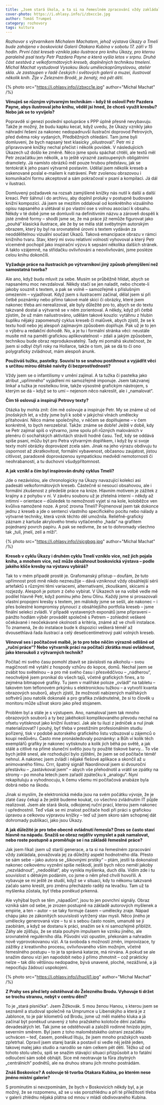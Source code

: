 ```yaml
---
title: „Jsem stará škola, a ta si na řemeslném zpracování vždy zakládala. Přesto se sám sebe ptám, jestli dokonalost nakonec celkovému vyznění spíše neškodí.“
cover-photo: https://i.ohlasy.info/i/zbxcc1e.jpg
author: Tomáš Trumpeš
category: rozhovory
tags: kultura
---
```


*Rozhovor s výtvarníkem Michalem Machatem, jehož výstava Úkazy a Tmelí bude zahájena v boskovické Galerii Otakara Kubína v sobotu 17. září v 15 hodin. První část kreseb vznikla jako ilustrace pro knihu Úkazy, pro kterou paralelně psal texty Petr Pazdera Payne a která vyšla letos v srpnu. Druhá část sestává z velkoformátových kreseb, doplněných technikou tmelení. Michal Machat vystudoval Vysokou školu uměleckoprůmyslovou, ateliér skla. Je zastoupen v řadě českých i světových galerií a muzeí, ilustroval několik knih. Žije v Železném Brodě, je ženatý, má pět dětí.*

{% photo src="https://i.ohlasy.info/i/zbxcc1e.jpg" author="Michal Machat" /%}

**Věnuješ se různým výtvarným technikám – když tě oslovil Petr Pazdera Payne, abys ilustroval jeho knihu, věděl jsi hned, že chceš využít kresbu? Nebo jak se to vyvíjelo?**

Popravdě si genezi poslední spolupráce s PPP úplně přesně nevybavuju. Takže je možný, že budu kapku kecat, když uvedu, že Úkazy vznikly jako náhradní řešení za nakonec nedopadnuvší ilustrační doprovod Petrových, před dvěma roky vydaných, Předběžných ohledání. Tam jsme byli domluveni, že bych napsaný text klasicky „oilustroval“. Petr mi z připravované knížky nechal přečíst i několik povídek. V následujících Úkazech už došlo ke změně. Něco jsme spolu spáchat chtěli, ale textů měl Petr zezačátku jen několik, a to ještě výrazně zastoupených obligátními dramolety. Já namísto obrázků měl pouze hrubou představu, jak se tentokrát k jeho psaní výtvarně postavím. Udělal jsem několik kreseb a oskenované poslal e-mailem k natrávení. Petr zvolenou obrazovou i komunikační formu akceptoval a sám pokračoval v psaní a kompilaci. Já dál v ilustraci.

Domluvený požadavek na rozsah zamýšlené knížky nás nutil k další a další kreaci. Petr šáhnul i do archivu, aby doplnil proluky v postupně budované knižní kompozici. Já jsem se mezitím oddaloval od konkrétního vizuálního opisu napsaného a ulétával si po vlastní ose s volnou asociací k obsahu. Někdy v té době jsme se domluvili na definitivním názvu a zároveň dospěli k jisté změně formy – shodli jsme se, že má práce již nemůže figurovat jako „pouhá“ klasická ilustrace, ale že by se měla stát svébytným autorským obrazem, který by byl na srovnatelné úrovni s textem vydáván za neoddělitelnou vizuální součást Úkazů. Taková emancipace obrazu v rámci knižního tvaru. Stav, který mi svou relativní volností vyhovoval a který Petr víceméně pochopil jako inspirační výzvu k sepsání několika dalších stránek. A takto vzájemně, na střídačku ovlivňováni a neovlivňováni, jsme posléze celou knihu dokončili.

**Vyžaduje práce na ilustracích po výtvarníkovi jiný způsob přemýšlení než samostatná tvorba?**

Ale ano, když budu mluvit za sebe. Musím se průběžně hlídat, abych se napsanému moc nevzdaloval. Někdy stačí se jen naladit, nebo chcete-li jakoby souznít s textem, a pak se volně – samozřejmě s příslušným omezením – vyjadřovat. Když jsem s ilustracemi začínal, dělal jsem si při četbě poznámky nebo přímo takové malé skici či obrázky, které jsem nakonec třeba ani nerealizoval, ale byly důležité pro to, abych se do textu takzvaně dostal a výtvarně se v něm zorientoval. A někdy, když při četbě zjistím, že už mám nailustrováno, udělám takové kouzlo: vytáhnu z hlubin šuplíku nějaký zapomenutý cyklus kreseb či malůvek, abych zjistil, že se k textu hodí nebo jej alespoň zajímavým způsobem doplňuje. Pak už je to jen o výběru a redakční dohodě. No, a je tu i formální stránka věci: neustále musíte mít na paměti grafickou aplikovatelnost – zdali a jakým způsobem, technikou bude obraz reprodukovatelný. Tady mi pomáhá skutečnost, že jsem si odbyl čtyři roky na Hollarce, takže o tom, jak se dá to či ono polygraficky zvládnout, mám alespoň ánunk.

**Používáš tužku, pastelky. Souvisí to se snahou postihnout a vyjádřit věci s určitou mírou dětské naivity či bezprostřednosti?**

Vždy jsem se o infantilismy v umění zajímal. A ta tužka či pastelka jako atribut „upřímného“ vyjádření mi samozřejmě imponuje. Jsem takzvanej linkař a tužka je nositelkou linie, takže výsostně grafickým nástrojem, s kterým se dá – když se to umí – nejenom něco nakreslit, ale i „namalovat“.

**Čím tě oslovují a inspirují Petrovy texty?**

Otázka by mohla znít: čím mě oslovuje a inspiruje Petr. My se známe už od jinošských let, a vždy jsme byli k sobě v jakýchsi vlnách umělecky přitahování. Něco máme společnýho, v něčem se doplňujeme – v čem konkrétně, to bych nerozebíral. Takže: známe se dobře! Ještě v době, kdy se Petr zajímal spíš o výtvarno, jsme spolu při různých malováních v plenéru či sochařských aktivitách strávili hodně času. Teď, kdy se oddává spíše psaní, můžu být pro Petra výtvarným doplňkem, i když by si svoje texty mohl obrázky doprovázet zcela sám. Jinak na jeho výrazu obdivuju tu úspornost až zkratkovitost, formální vybavenost, občasnou zaujatost, jistou citlivost, paradoxně doprovázenou sympatickou medvědí nemotorností či neohrabaností, a tu duchovní všudypřítomnost.

**A jak vznikl a čím byl inspirován druhý cyklus Tmelí?**

Jde o nezávislou, ale chronologicky na Úkazy navazující kolekci asi padesáti velkoformátových kreseb. Částečně si nesoucí obsahovou, ale i formální zkušenost z předešlé práce na knize. Hlavním motivem je zážitek z krajiny a z pohybu v ní. V závěru souboru už je zřetelná interní – někdy až intimní – orientace – důsledek to nemožnosti vyjet si na kole, koloběžce ven kvůliva namožené noze. A proč zrovna Tmelí? Pojmenoval jsem tak dokonce jednu z kreseb a jde o sentenci vlastního specifického pocitu nebo nálady a výtvarné techniky, která vznik těchto děl umožnila. Reliéfně-grafický záznam z kartuše akrylového tmelu vytlačeného „hada“ na grafitem pojednaný povrch papíru. A pak se nedivme, že se to dohromady všechno tak „tulí, jmelí, zelí a mlží“.

{% photo src="https://i.ohlasy.info/i/sjcgbqg.jpg" author="Michal Machat" /%}

**Kreseb v cyklu Úkazy i druhém cyklu Tmelí vzniklo více, než jich pojala kniha, a mnohem více, než může obsáhnout boskovická výstava – podle jakého klíče kresby na výstavu vybíráš?**

Tak to v mém případě prostě je. Grafomanský přístup – doufám, že tuto upřímnost proti mně nikdo nezneužije – dává vzniknout vždy obsáhlejší sérii artefaktů s různými těmi variacemi, alternativami, zkouškami, skicami a rozjezdy. Alespoň je potom z čeho vybírat. V Úkazech se na volbě vedle mě podílel hlavně Petr, když pominu jeho ženu Olinu. Každý jsme si prosazovali vlastní propojení kresby s textem, jen málokdy jsme se sešli, ale nakonec – i přes bolestné kompromisy plynoucí z obsáhlejšího portfolia kreseb – jsme finální selekci zvládli. V případě vystavených exponátů jsme připraveni – pánžto hodlám výběr provádět společně s Petrem – zohlednit veškeré očekávané i neočekávané okolnosti a kritéria, známé až ve chvíli instalace. To znamená, že do instalace bude k dispozici veškerá téměř až dvousethlavá řada ilustrací a celý deseticentimetrový pakl volných kreseb.

**Věnoval ses i počítačové malbě, je to pro tebe něčím výrazně odlišné od „ruční práce“? Nebo výtvarník práci na počítači zkrátka musí ovládnout, jako kteroukoli z výtvarných technik?**

Počítač mi svého času pomohl zbavit se závislosti na alkoholu – svou magičností mě vytáhl z hospody vzhůru do kopce, domů. Nechal jsem se zvábit tou světelnou – a pro mě svého času i přesvědčivou – „nádherou“, neochvějně jsem pronikal do všech tajů, včetně grafických fines, a to zejména bitmapové grafiky. Tu jsem v malířské poloze „ovládl“ na tabletu – takovém tom teflonovém prkýnku s elektronickou tužkou – a vytvořil kvanta obrazových souborů, abych zjistil, že možnosti nabízených malířských softvérů jsou natolik dokonalé a pro grafika zvládnutelné, že si to člověk u monitoru může užívat skoro jako před stojanem.

Problém byl a stále je s výstupem. Ano, namaloval jsem tak mnoho obrazových souborů a ty bez jakéhokoli komplikovaného převodu nechal na ofsetu vytisknout jako knižní ilustraci. Jak ale tu iluzi z jedniček a nul jinak materializovat? I pouhý, byť třeba v prestižním profesionálním studiu pořízený, tisk v podobě autorského grafického listu vzbuzoval u zájemců o koupi nedůvěru. Často mne pronásledovaly poznámky: a Bůh ví kolik těch exemplářů grafiky je nakonec vytisknuto a kolik jich běhá po světě, a jak stálé a citlivé na přímé sluneční světlo jsou ty použité tiskové barvy… To vše bych ještě snesl, ale rozhodující bylo zjištění, že jsem se od počítače téměř nehnul. A nakonec jsem zvládl i nějaké flešové aplikace a skončil až u animovaného filmu. Crrr, špatný signál! Naordinoval jsem si dvouroční přestávku – „zastávkoval jsem“ – abych vše přehodnotil a vrátil se zpátky na stromy – po mnoha letech jsem zařadil zpátečku k „analogu“. Nyní rekapituluju a vyhodnocuju, k čemu všemu mi počítačová anabáze byla dobrá nebo na škodu.

Jinak si myslím, že elektronická média jsou na svém počátku vývoje, že je zlaté časy čekají a že ještě budeme koukat, co všechno zvládnutím IT půjde realizovat. Jsem ale stará škola, odkojenej ruční prací, kterou jsem nakonec i upřednostnil. Teď však se mi znalost počítače hodí při práci s grafickou úpravou a celkovou výpravou knížky – teď už jsem skoro sám schopnej dát dohromady publikaci, jako jsou Úkazy.

**A jak důležité je pro tebe obecně ovládnutí řemesla? Dnes se často staví hlavně na nápadu. Snažíš se obraz nejdřív vymyslet a pak namalovat, nebo roste postupně a proměňuje se i na základě řemeslné práce?**

Jak jsem říkal: jsem už starší generace, a ta si na řemeslném zpracování vždy zakládala, považovala jej za důležitý aspekt hodnotného díla. Přesto se sám sebe – jako autora se „šikovnými prstíky“ – ptám, jestli ta dokonalost nakonec celkovému vyznění spíše neškodí, jestli bych něco neměl jakoby „nezvládnout“, „nedodělat“, aby vynikla myšlenka, duch díla. Vidím zde i tu souvislost s dětským podáním, co jsme o něm před chvílí hovořili. A vybavuje se mi ještě ze studií, když se v situaci, kdy to někomu takzvaně začalo samo kreslit, pro změnu přecházelo raději na levačku. Tam už ta myšlenka zůstala, byť třeba poněkud prkenná.

Ale vyhýbal bych se těm „nápadům“, jsou to jen povrchní signály. Obraz vzniká sám od sebe, je zrozen postupně na základě autorových myšlenek a empirie, a ten – autor – se taky formuje časem – umělecky zraje. Nápad chápu jako ze zákonitých souvislostí vytržený stav mysli. Něco jiného je umělecky generovaná vize – tu si s sebou často nosím, umanutě se jí zaobírám, a když se dostanu k práci, snažím se k ní samozřejmě přiblížit. Záhy ale zjišťuju, že se stala pouhým impulsem ke vzniku jiného, ale srovnatelně regulérního díla. Původní vizi opustím, překonám a nahradím nově vyprovokovanou vizí. A ta svoboda s možností změn, improvizace, ty zážitky z kreativního procesu, ovlivňovaného vším možným, včetně řemeslného postupu – to je ta správná katarze, má nirvána. A pokud se ale snažím danou vizi jen napodobit nebo ji přímo zhmotnit – což prakticky nelze – tak dílo většinou nedopadne, bývá unavené, ploché, nezáživné, a já nepociťuju žádoucí uspokojení.

{% photo src="https://i.ohlasy.info/i/hucljl1.jpg" author="Michal Machat" /%}

**Z Prahy ses před lety odstěhoval do Železného Brodu. Vyhovuje ti držet se trochu stranou, nebýt v centru dění?**

To je „stará písnička“. Jsem Žižkovák. S mou ženou Hanou, s kterou jsem se seznámil a studoval společně na Umprumce u Libenskýho a která je z Jablonce, to je pár kilometrů od Brodu, jsme už měli malého kluka a já začínal být poněkud unavený z toho pražského kolotoče dění začátku devadesátých let. Tak jsme se odstěhovali a založili rodinné hnízdo jejím, severním směrem. Byl jsem z toho maloměstského ústraní zezačátku uchvácen – teď, časem, poněkud lituju, že jsem mnoho pražských vazeb zpřetrhal. Opravil jsem starej barák a postavil si vedle něj ještě jeden, takovej malej jako studio a narodilo se nám celkem pět dětí. Těžko už od tohoto stolu uteču, spíš se snažím stávající situaci přizpůsobit a to fatální odloučení sám sobě obhájit. Sice mě neotravuje ta fůra zbytných „centrálních“ podnětů, ale na druhou stranu jich mnoho postrádám.

**Znáš Boskovice? A oslovuje tě tvorba Otakara Kubína, po kterém nese jméno místní galerie?**

S prominutím si nevzpomínám, že bych v Boskovicích někdy byl, a je možný, že se rozpomenu, až se u vás porozhlédnu a při té příležitosti třeba v galerii zhlédnu nějaká plátna od mnou v mládí obdivovaného Kubína. 
